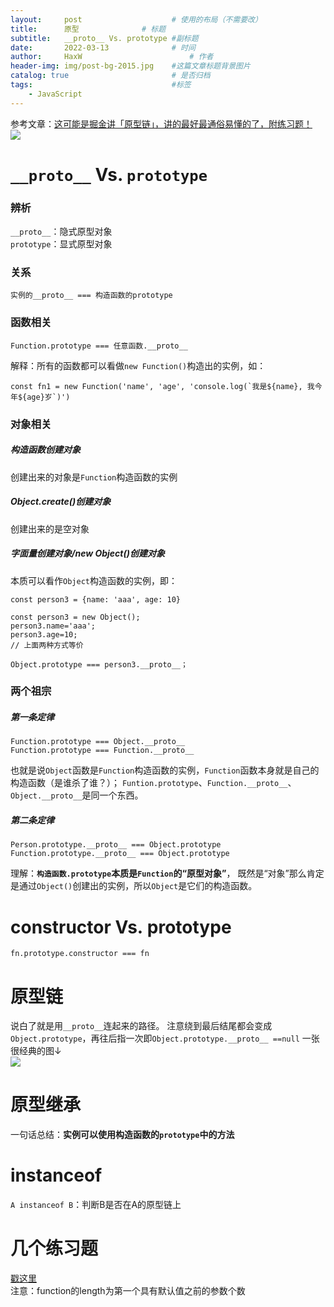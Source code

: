 ```yaml
---
layout:     post   				    # 使用的布局（不需要改）
title:      原型 				# 标题 
subtitle:   __proto__ Vs. prototype #副标题
date:       2022-03-13 				# 时间
author:     HaxW 						# 作者
header-img: img/post-bg-2015.jpg 	#这篇文章标题背景图片
catalog: true 						# 是否归档
tags:								#标签
    - JavaScript
---
```


参考文章：[这可能是掘金讲「原型链」，讲的最好最通俗易懂的了，附练习题！](https://juejin.cn/post/7007416743215759373)    
![](../../../../img/原型/1.png)

# `__proto__` Vs. `prototype`
### 辨析
`__proto__`：隐式原型对象  
`prototype`：显式原型对象  

### 关系
```
实例的__proto__ === 构造函数的prototype 
```
### 函数相关
```
Function.prototype === 任意函数.__proto__ 
```
解释：所有的函数都可以看做`new Function()`构造出的实例，如：
```
const fn1 = new Function('name', 'age', 'console.log(`我是${name}, 我今年${age}岁`)')
```
### 对象相关
##### 构造函数创建对象
创建出来的对象是`Function`构造函数的实例
##### Object.create()创建对象
创建出来的是空对象
##### 字面量创建对象/new Object()创建对象
本质可以看作`Object`构造函数的实例，即：
```
const person3 = {name: 'aaa', age: 10} 

const person3 = new Object(); 
person3.name='aaa'; 
person3.age=10;
// 上面两种方式等价

Object.prototype === person3.__proto__；
```
### 两个祖宗
##### 第一条定律
```
Function.prototype === Object.__proto__ 
Function.prototype === Function.__proto__
```
也就是说`Object`函数是`Function`构造函数的实例，`Function`函数本身就是自己的构造函数（是谁杀了谁？）；
`Funtion.prototype`、`Function.__proto__`、`Object.__proto__`是同一个东西。

##### 第二条定律
```
Person.prototype.__proto__ === Object.prototype
Function.prototype.__proto__ === Object.prototype
```
理解：**`构造函数.prototype`本质是`Function`的“原型对象”**， 既然是“对象”那么肯定是通过`Object()`创建出的实例，所以`Object`是它们的构造函数。

# constructor Vs. prototype
```
fn.prototype.constructor === fn
```
# 原型链
说白了就是用`__proto__`连起来的路径。 
注意绕到最后结尾都会变成`Object.prototype`，再往后指一次即`Object.prototype.__proto__ ==null`
一张很经典的图↓  
![](../../../../img/原型/2.png)  
# 原型继承
一句话总结：**实例可以使用构造函数的`prototype`中的方法**
# instanceof
`A instanceof B`：判断B是否在A的原型链上

# 几个练习题
[戳这里](https://juejin.cn/post/7008526225207640078)  
注意：function的length为第一个具有默认值之前的参数个数
